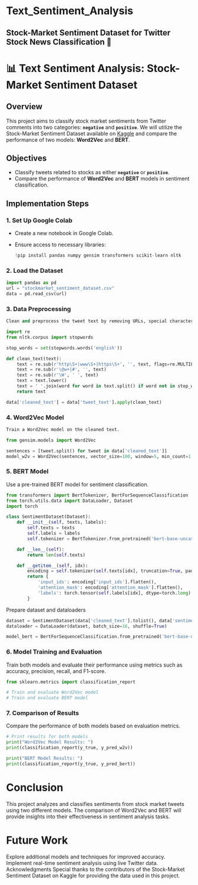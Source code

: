 # Text_Sentiment_Analysis
## Stock-Market Sentiment Dataset for Twitter Stock News Classification 🔎

# 📊 Text Sentiment Analysis: Stock-Market Sentiment Dataset

## Overview
This project aims to classify stock market sentiments from Twitter comments into two categories: **`negative`** and **`positive`**. We will utilize the Stock-Market Sentiment Dataset available on [Kaggle](http://www.kaggle.com/datasets/yash612/stockmarket-sentiment-dataset) and compare the performance of two models: **Word2Vec** and **BERT**.

## Objectives
- Classify tweets related to stocks as either **`negative`** or **`positive`**.
- Compare the performance of **Word2Vec** and **BERT** models in sentiment classification.

## Implementation Steps

### 1. Set Up Google Colab
- Create a new notebook in Google Colab.
- Ensure access to necessary libraries:

  ```python
  !pip install pandas numpy gensim transformers scikit-learn nltk
  ```
### 2. Load the Dataset
  ```python
  import pandas as pd
  url = "stockmarket_sentiment_dataset.csv"
  data = pd.read_csv(url)
  ```

### 3. Data Preprocessing
  ```python
  Clean and preprocess the tweet text by removing URLs, special characters, and stop words.

  import re
  from nltk.corpus import stopwords
  
  stop_words = set(stopwords.words('english'))
  
  def clean_text(text):
      text = re.sub(r'http\S+|www\S+|https\S+', '', text, flags=re.MULTILINE)
      text = re.sub(r'\@w+|#', '', text)
      text = re.sub(r'\W', ' ', text)
      text = text.lower()
      text = ' '.join(word for word in text.split() if word not in stop_words)
      return text
  
  data['cleaned_text'] = data['tweet_text'].apply(clean_text)
  ```
### 4. Word2Vec Model
  ```python
  Train a Word2Vec model on the cleaned text.
  
  from gensim.models import Word2Vec
  
  sentences = [tweet.split() for tweet in data['cleaned_text']]
  model_w2v = Word2Vec(sentences, vector_size=100, window=5, min_count=1, workers=4)
  ```
### 5. BERT Model
Use a pre-trained BERT model for sentiment classification.
  ```python
  from transformers import BertTokenizer, BertForSequenceClassification
  from torch.utils.data import DataLoader, Dataset
  import torch
  
  class SentimentDataset(Dataset):
      def __init__(self, texts, labels):
          self.texts = texts
          self.labels = labels
          self.tokenizer = BertTokenizer.from_pretrained('bert-base-uncased')
  
      def __len__(self):
          return len(self.texts)
  
      def __getitem__(self, idx):
          encoding = self.tokenizer(self.texts[idx], truncation=True, padding='max_length', return_tensors='pt')
          return {
              'input_ids': encoding['input_ids'].flatten(),
              'attention_mask': encoding['attention_mask'].flatten(),
              'labels': torch.tensor(self.labels[idx], dtype=torch.long)
          }
  ```
Prepare dataset and dataloaders
  ```python
  dataset = SentimentDataset(data['cleaned_text'].tolist(), data['sentiment'].tolist())
  dataloader = DataLoader(dataset, batch_size=16, shuffle=True)
  
  model_bert = BertForSequenceClassification.from_pretrained('bert-base-uncased', num_labels=2)
  ```
### 6. Model Training and Evaluation
Train both models and evaluate their performance using metrics such as accuracy, precision, recall, and F1-score.
  ```python
  from sklearn.metrics import classification_report
  
  # Train and evaluate Word2Vec model
  # Train and evaluate BERT model
  ```
### 7. Comparison of Results
Compare the performance of both models based on evaluation metrics.
  ```python
# Print results for both models
  print("Word2Vec Model Results: ")
  print(classification_report(y_true, y_pred_w2v))
  
  print("BERT Model Results: ")
  print(classification_report(y_true, y_pred_bert))
  ```
# Conclusion
This project analyzes and classifies sentiments from stock market tweets using two different models. The comparison of Word2Vec and BERT will provide insights into their effectiveness in sentiment analysis tasks.

# Future Work
Explore additional models and techniques for improved accuracy.
Implement real-time sentiment analysis using live Twitter data.
Acknowledgments
Special thanks to the contributors of the Stock-Market Sentiment Dataset on Kaggle for providing the data used in this project.
